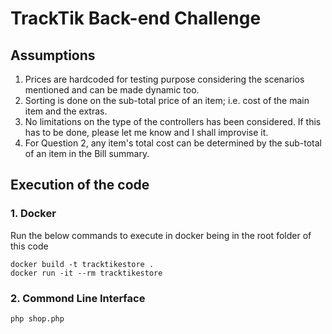 # TrackTik Back-end Challenge

## Assumptions

1. Prices are hardcoded for testing purpose considering the scenarios mentioned and can be made dynamic too.
2. Sorting is done on the sub-total price of an item; i.e. cost of the main item and the extras.
3. No limitations on the type of the controllers has been considered. If this has to be done, please let me know and I shall improvise it.
4. For Question 2, any item's total cost can be determined by the sub-total of an item in the Bill summary.

## Execution of the code

### 1. Docker
Run the below commands to execute in docker being in the root folder of this code
```
docker build -t tracktikestore .
docker run -it --rm tracktikestore
```

### 2. Commond Line Interface
```
php shop.php
```
